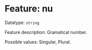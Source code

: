 # Feature: nu

Datatype: `string`

Feature description: Gramatical number.

Possible values: Singular, Plural.
